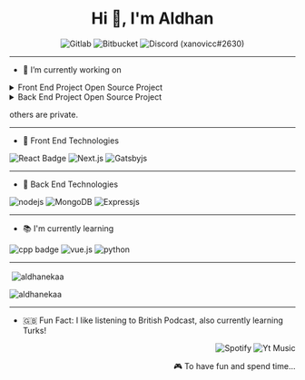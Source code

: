 <h1 align="center">Hi 👋, I'm Aldhan</h1>

<p align="center"> 
 <img  src="https://img.shields.io/badge/GitLab-330F63?style=for-the-badge&logo=gitlab&logoColor=white" alt="Gitlab" />
 <img  src="https://img.shields.io/badge/Bitbucket-330F63?style=for-the-badge&logo=bitbucket&logoColor=white" alt="Bitbucket" />
 <img  src="https://img.shields.io/badge/Discord-7289DA?style=for-the-badge&logo=discord&logoColor=white" alt="Discord" /> (xanovicc#2630)

</p>

---
- 🔭 I’m currently working on

<details>
  <summary>Front End Project Open Source Project</summary>
  
 [iMuslim Al-Matsurat](https://dzikir.imuslim.me)
  [![mts-technonatura/mts-technonatura-website - GitHub](https://gh-card.dev/repos/mts-technonatura/mts-technonatura-website.svg)](https://github.com/mts-technonatura/mts-technonatura-website)
</details>

<details>
  <summary>Back End Project Open Source Project</summary>
  
 [![technonatura/mts-technonatura-server - GitHub](https://gh-card.dev/repos/technonatura/mts-technonatura-server.svg)](https://github.com/technonatura/mts-technonatura-server)
</details>

others are private.

---

- 🔭 Front End Technologies

![React Badge](https://img.shields.io/badge/React-20232A?style=for-the-badge&logo=react&logoColor=61DAFB) ![Next.js](https://camo.githubusercontent.com/335bfdb8941e81035404469560bf43f6dab3f0f546e6597292037458cccf8a1e/68747470733a2f2f696d672e736869656c64732e696f2f62616467652f6e6578742e6a732d3030303030303f7374796c653d666f722d7468652d6261646765266c6f676f3d6e6578742e6a73266c6f676f436f6c6f723d7768697465) ![Gatsbyjs](https://img.shields.io/badge/Gatsby-663399?style=for-the-badge&logo=gatsby&logoColor=white) 

---


- 🔭 Back End Technologies

![nodejs](https://img.shields.io/badge/Node.js-43853D?style=for-the-badge&logo=node.js&logoColor=white)
![MongoDB](https://img.shields.io/badge/MongoDB-4EA94B?style=for-the-badge&logo=mongodb&logoColor=white)
![Expressjs](https://img.shields.io/badge/Express.js-404D59?style=for-the-badge)


---

- 📚 I'm currently learning 

![cpp badge](https://img.shields.io/badge/C%2B%2B-00599C?style=for-the-badge&logo=c%2B%2B&logoColor=white)
![vue.js](https://img.shields.io/badge/Vue.js-35495E?style=for-the-badge&logo=vue.js&logoColor=4FC08D)
![python](https://img.shields.io/badge/Python-14354C?style=for-the-badge&logo=python&logoColor=white)

---

<p>&nbsp;<img align="center" src="https://github-readme-stats.vercel.app/api?username=aldhanekaa&show_icons=true&locale=en" alt="aldhanekaa" /></p>

<!-- <p><img align="center" src="https://github-readme-streak-stats.herokuapp.com/?user=aldhanekaa&" alt="aldhanekaa" /></p>
 -->

![aldhanekaa](https://github-readme-stats.vercel.app/api/wakatime?username=aldhanekaa)

<!-- <p align="center"><img align="center" src="https://metrics.lecoq.io/aldhanekaa?template=classic&activity=1&activity.limit=5&activity.days=14&activity.filter=all&activity.visibility=public&activity.timestamps=true&config.timezone=Asia%2FJakarta" alt="aldhanekaa" /></p> -->


---


- 🇬🇧 Fun Fact: I like listening to British Podcast, also currently learning Turks!



<p align="right"> 
 <img  src="https://img.shields.io/badge/Spotify-1ED760?&style=for-the-badge&logo=spotify&logoColor=white" alt="Spotify" />
  <img src="https://img.shields.io/badge/YouTube_Music-FF0000?style=for-the-badge&logo=youtube-music&logoColor=white" alt="Yt Music" />

</p>
<p align="right"> 🎮 To have fun and spend time... </p>
<!--
<a href="https://instagram.com/aldhanekaa" target="_blank"><img src="https://img.shields.io/badge/-Instagram-e4405f?style=flat-square&logo=instagram&logoColor=white" alt="Instagram"></a>
<p align="center"> <img src="https://komarev.com/ghpvc/?username=aldhanekaa&label=Profile%20views&color=blue&style=flat-square" alt="aldhanekaa" /> </p>
-->
 
